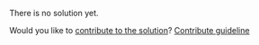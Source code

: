 
There is no solution yet.

Would you like to [contribute to the solution](https://github.com/BFEdev/BFE.dev-solutions/blob/main/design/create-a-star-widget_en.md)? [Contribute guideline](https://github.com/BFEdev/BFE.dev-solutions#how-to-contribute)

